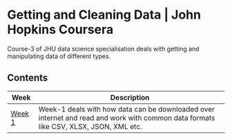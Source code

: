 # Getting and Cleaning Data | John Hopkins Coursera
Course-3 of JHU data science specialisation deals with getting and manipulating data of different types.

## Contents

| Week | Description |
|------|-------------|
|[Week 1](https://github.com/anas-aji-muhammed/datasciencecoursera/tree/master/3_Getting_and_Cleaning_Data/Week_1)| Week-1 deals with how data can be downloaded over internet and read and work with common data formats like CSV, XLSX, JSON, XML etc.|